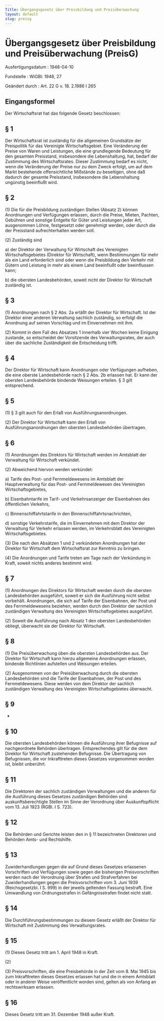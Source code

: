 ```yaml
---
Title: Übergangsgesetz über Preisbildung und Preisüberwachung
layout: default
slug: preisg
---
```


# Übergangsgesetz über Preisbildung und Preisüberwachung (PreisG)

Ausfertigungsdatum
:   1948-04-10

Fundstelle
:   WiGBl: 1948, 27

Geändert durch
:   Art. 22 G v. 18. 2.1986 I 265


## Eingangsformel

Der Wirtschaftsrat hat das folgende Gesetz beschlossen:


## § 1

Der
Wirtschaftsrat              ist zuständig für die allgemeinen
Grundsätze der Preispolitik für das
Vereinigte Wirtschaftsgebiet.              Eine Veränderung der Preise
von Waren und Leistungen, die eine grundlegende Bedeutung für den
gesamten Preisstand, insbesondere die Lebenshaltung, hat, bedarf der
Zustimmung
des Wirtschaftsrates.              Dieser Zustimmung bedarf es nicht,
wenn die Veränderung der Preise nur zu dem Zweck erfolgt, um auf dem
Markt bestehende offensichtliche Mißstände zu beseitigen, ohne daß
dadurch der gesamte Preisstand, insbesondere die Lebenshaltung
ungünstig beeinflußt wird.


## § 2

(1) Die für die Preisbildung zuständigen Stellen (Absatz 2) können
Anordnungen und Verfügungen erlassen, durch die Preise, Mieten,
Pachten, Gebühren und sonstige Entgelte für Güter und Leistungen jeder
Art, ausgenommen Löhne, festgesetzt oder genehmigt werden, oder durch
die der Preisstand aufrechterhalten werden soll.

(2) Zuständig sind

a)  der Direktor der Verwaltung für Wirtschaft des Vereinigten
    Wirtschaftsgebietes (Direktor für Wirtschaft),                    wenn
    Bestimmungen für mehr als ein Land erforderlich sind oder wenn die
    Preisbildung den Verkehr mit Gütern und Leistung in mehr als einem
    Land beeinflußt oder beeinflussen kann;


b)  die obersten Landesbehörden, soweit nicht
    der Direktor für Wirtschaft                    zuständig ist.





## § 3

(1) Anordnungen nach § 2 Abs. 2a erläßt
der Direktor für Wirtschaft.              Ist
der Direktor einer anderen Verwaltung              sachlich zuständig,
so erfolgt die Anordnung auf seinen Vorschlag und im Einvernehmen mit
ihm.

(2) Kommt in dem Fall des Absatzes 1 innerhalb vier Wochen keine
Einigung zustande, so entscheidet
der Vorsitzende des Verwaltungsrates,              der auch über die
sachliche Zuständigkeit die Entscheidung trifft.


## § 4

Der Direktor für Wirtschaft              kann Anordnungen oder
Verfügungen aufheben, die eine oberste Landesbehörde nach § 2 Abs. 2b
erlassen hat. Er kann der obersten Landesbehörde bindende Weisungen
erteilen. § 3 gilt entsprechend.


## § 5

(1) § 3 gilt auch für den Erlaß von Ausführungsanordnungen.

(2)
Der Direktor für Wirtschaft              kann den Erlaß von
Ausführungsanordnungen den obersten Landesbehörden übertragen.


## § 6

(1) Anordnungen
des Direktors für Wirtschaft              werden im
Amtsblatt der Verwaltung für Wirtschaft              verkündet.

(2) Abweichend hiervon werden verkündet:

a)  Tarife des Post- und Fernmeldewesens im
    Amtsblatt der Hauptverwaltung für das Post- und Fernmeldewesen des
    Vereinigten Wirtschaftsgebietes,


b)  Eisenbahntarife im
    Tarif- und Verkehrsanzeiger der Eisenbahnen des öffentlichen Verkehrs,


c)  Binnenschiffahrtstarife in den
    Binnenschiffahrtsnachrichten,


d)  sonstige Verkehrstarife, die im Einvernehmen mit
    dem Direktor der Verwaltung für Verkehr                    erlassen
    werden, im
    Verkehrsblatt des Vereinigten Wirtschaftsgebietes.




(3) Die nach den Absätzen 1 und 2 verkündeten Anordnungen hat
der Direktor für Wirtschaft              dem
Wirtschaftsrat              zur Kenntnis zu bringen.

(4) Die Anordnungen und Tarife treten am Tage nach der Verkündung in
Kraft, soweit nichts anderes bestimmt wird.


## § 7

(1) Anordnungen
des Direktors für Wirtschaft              werden durch die obersten
Landesbehörden ausgeführt, soweit er sich die Ausführung nicht selbst
vorbehält. Anordnungen, die sich auf Tarife der Eisenbahnen, der Post
und des Fernmeldewesens beziehen, werden durch
den Direktor              der sachlich zuständigen
Verwaltung des Vereinigten Wirtschaftsgebietes
ausgeführt.

(2) Soweit die Ausführung nach Absatz 1 den obersten Landesbehörden
obliegt, überwacht sie
der Direktor für Wirtschaft.


## § 8

(1) Die Preisüberwachung üben die obersten Landesbehörden aus.
Der Direktor für Wirtschaft              kann hierzu allgemeine
Anordnungen erlassen, bindende Richtlinien aufstellen und Weisungen
erteilen.

(2) Ausgenommen von der Preisüberwachung durch die obersten
Landesbehörden sind die Tarife der Eisenbahnen, der Post und des
Fernmeldewesens. Diese werden von
dem Direktor              der sachlich zuständigen
Verwaltung des Vereinigten Wirtschaftsgebietes              überwacht.


## § 9

-


## § 10

Die obersten Landesbehörden können die Ausführung ihrer Befugnisse auf
nachgeordnete Behörden übertragen. Entsprechendes gilt für die
dem Direktor für Wirtschaft              zustehenden Befugnisse. Die
Übertragung von Befugnissen, die vor Inkrafttreten dieses Gesetzes
vorgenommen worden ist, bleibt unberührt.


## § 11

Die
Direktoren der              sachlich zuständigen
Verwaltungen              und die anderen für die Ausführung dieses
Gesetzes zuständigen Behörden sind auskunftsberechtigte Stellen im
Sinne der Verordnung über Auskunftspflicht vom 13. Juli 1923 (RGBl. I
S. 723).


## § 12

Die Behörden und Gerichte leisten den in § 11 bezeichneten
Direktoren              und Behörden Amts- und Rechtshilfe.


## § 13

Zuwiderhandlungen gegen die auf Grund dieses Gesetzes erlassenen
Vorschriften und Verfügungen sowie gegen die bisherigen
Preisvorschriften werden nach der Verordnung über Strafen und
Strafverfahren bei Zuwiderhandlungen gegen die Preisvorschriften vom
3\. Juni 1939 (Reichsgesetzbl. I S. 999) in der jeweils geltenden
Fassung bestraft. Eine Umwandlung von Ordnungsstrafen in
Gefängnisstrafen findet nicht statt.


## § 14

Die Durchführungsbestimmungen zu diesem Gesetz erläßt
der Direktor für Wirtschaft              mit Zustimmung
des Verwaltungsrates.


## § 15

(1) Dieses Gesetz tritt am 1. April 1948 in Kraft.

(2)

(3) Preisvorschriften, die eine Preisbehörde in der Zeit vom 8. Mai
1945 bis zum Inkrafttreten dieses Gesetzes erlassen hat und die in
einem Amtsblatt oder in anderer Weise veröffentlicht worden sind,
gelten als von Anfang an rechtswirksam erlassen.


## § 16

Dieses Gesetz tritt am 31. Dezember 1948 außer Kraft.

